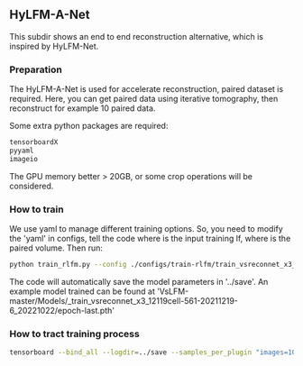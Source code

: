 ## HyLFM-A-Net

This subdir shows an end to end reconstruction alternative, which is inspired by HyLFM-Net.

### Preparation

The HyLFM-A-Net is used for accelerate reconstruction, paired dataset is required. Here, you can get paired data using iterative tomography, then reconstruct for example 10 paired data. 

Some extra python packages are required:
```bash
tensorboardX
pyyaml
imageio

```

The GPU memory better > 20GB, or some crop operations will be considered.

### How to train

We use yaml to manage different training options. So, you need to modify the 'yaml' in configs, tell the code where is the input training lf, where is the paired volume. Then run:

```bash
python train_rlfm.py --config ./configs/train-rlfm/train_vsreconnet_x3_mito_demo.yaml --tag 20221029 --gpu 0
```
The code will automatically save the model parameters in '../save'. An example model trained can be found at 'VsLFM-master/Models/_train_vsreconnet_x3_12119cell-561-20211219-6_20221022/epoch-last.pth'

### How to tract training process
```bash
tensorboard --bind_all --logdir=../save --samples_per_plugin "images=1000"
```
